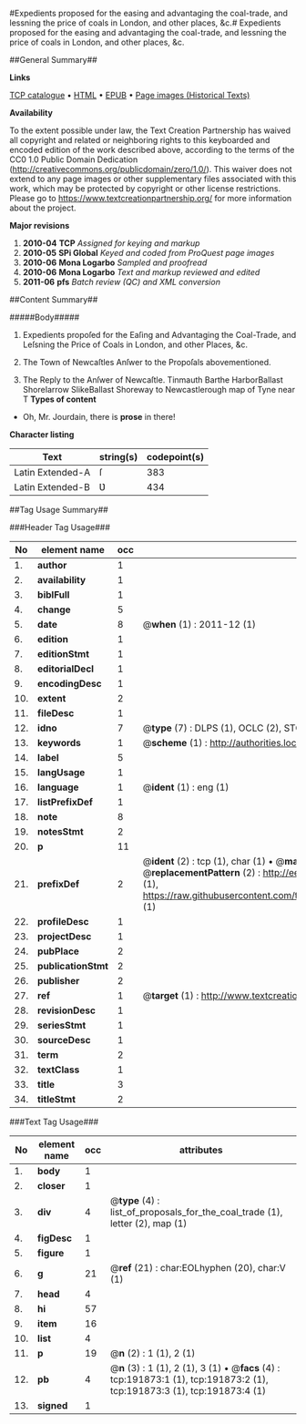 #Expedients proposed for the easing and advantaging the coal-trade, and lessning the price of coals in London, and other places, &c.#
Expedients proposed for the easing and advantaging the coal-trade, and lessning the price of coals in London, and other places, &c.

##General Summary##

**Links**

[TCP catalogue](http://www.ota.ox.ac.uk/tcp/)  • 
[HTML](http://tei.it.ox.ac.uk/tcp/Texts-HTML/free/B09/B09132.html)  • 
[EPUB](http://tei.it.ox.ac.uk/tcp/Texts-EPUB/free/B09/B09132.epub) • 
[Page images (Historical Texts)](https://historicaltexts.jisc.ac.uk/eebo-80922680e)

**Availability**

To the extent possible under law, the Text Creation Partnership has waived all copyright and related or neighboring rights to this keyboarded and encoded edition of the work described above, according to the terms of the CC0 1.0 Public Domain Dedication (http://creativecommons.org/publicdomain/zero/1.0/). This waiver does not extend to any page images or other supplementary files associated with this work, which may be protected by copyright or other license restrictions. Please go to https://www.textcreationpartnership.org/ for more information about the project.

**Major revisions**

1. __2010-04__ __TCP__ *Assigned for keying and markup*
1. __2010-05__ __SPi Global__ *Keyed and coded from ProQuest page images*
1. __2010-06__ __Mona Logarbo__ *Sampled and proofread*
1. __2010-06__ __Mona Logarbo__ *Text and markup reviewed and edited*
1. __2011-06__ __pfs__ *Batch review (QC) and XML conversion*

##Content Summary##

#####Body#####

1. Expedients propoſed for the Eaſing and Advantaging the Coal-Trade, and Leſsning the Price of Coals in London, and other Places, &c.

1. The Town of Newcaſtles Anſwer to the Propoſals abovementioned.

1. The Reply to the Anſwer of Newcaſtle.
Tinmauth Barthe HarborBallast ShoreIarrow SlikeBallast Shoreway to Newcastlerough map of Tyne near T
**Types of content**

  * Oh, Mr. Jourdain, there is **prose** in there!

**Character listing**


|Text|string(s)|codepoint(s)|
|---|---|---|
|Latin Extended-A|ſ|383|
|Latin Extended-B|Ʋ|434|

##Tag Usage Summary##

###Header Tag Usage###

|No|element name|occ|attributes|
|---|---|---|---|
|1.|__author__|1||
|2.|__availability__|1||
|3.|__biblFull__|1||
|4.|__change__|5||
|5.|__date__|8| @__when__ (1) : 2011-12 (1)|
|6.|__edition__|1||
|7.|__editionStmt__|1||
|8.|__editorialDecl__|1||
|9.|__encodingDesc__|1||
|10.|__extent__|2||
|11.|__fileDesc__|1||
|12.|__idno__|7| @__type__ (7) : DLPS (1), OCLC (2), STC (2), EEBO-CITATION (1), VID (1)|
|13.|__keywords__|1| @__scheme__ (1) : http://authorities.loc.gov/ (1)|
|14.|__label__|5||
|15.|__langUsage__|1||
|16.|__language__|1| @__ident__ (1) : eng (1)|
|17.|__listPrefixDef__|1||
|18.|__note__|8||
|19.|__notesStmt__|2||
|20.|__p__|11||
|21.|__prefixDef__|2| @__ident__ (2) : tcp (1), char (1)  •  @__matchPattern__ (2) : ([0-9\-]+):([0-9IVX]+) (1), (.+) (1)  •  @__replacementPattern__ (2) : http://eebo.chadwyck.com/downloadtiff?vid=$1&page=$2 (1), https://raw.githubusercontent.com/textcreationpartnership/Texts/master/tcpchars.xml#$1 (1)|
|22.|__profileDesc__|1||
|23.|__projectDesc__|1||
|24.|__pubPlace__|2||
|25.|__publicationStmt__|2||
|26.|__publisher__|2||
|27.|__ref__|1| @__target__ (1) : http://www.textcreationpartnership.org/docs/. (1)|
|28.|__revisionDesc__|1||
|29.|__seriesStmt__|1||
|30.|__sourceDesc__|1||
|31.|__term__|2||
|32.|__textClass__|1||
|33.|__title__|3||
|34.|__titleStmt__|2||


###Text Tag Usage###

|No|element name|occ|attributes|
|---|---|---|---|
|1.|__body__|1||
|2.|__closer__|1||
|3.|__div__|4| @__type__ (4) : list_of_proposals_for_the_coal_trade (1), letter (2), map (1)|
|4.|__figDesc__|1||
|5.|__figure__|1||
|6.|__g__|21| @__ref__ (21) : char:EOLhyphen (20), char:V (1)|
|7.|__head__|4||
|8.|__hi__|57||
|9.|__item__|16||
|10.|__list__|4||
|11.|__p__|19| @__n__ (2) : 1 (1), 2 (1)|
|12.|__pb__|4| @__n__ (3) : 1 (1), 2 (1), 3 (1)  •  @__facs__ (4) : tcp:191873:1 (1), tcp:191873:2 (1), tcp:191873:3 (1), tcp:191873:4 (1)|
|13.|__signed__|1||

